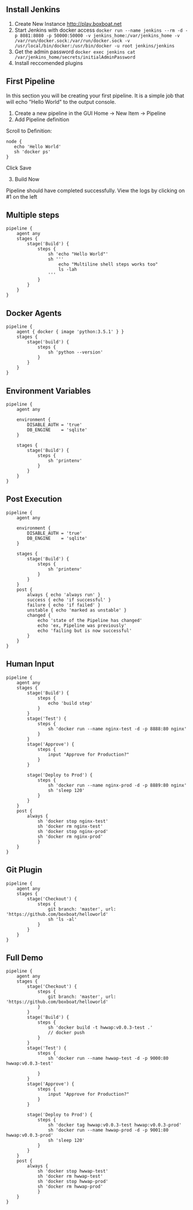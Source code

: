 ## Install Jenkins

1. Create New Instance   http://play.boxboat.net
2. Start Jenkins with docker access ```docker run --name jenkins --rm -d -p 8081:8080 -p 50000:50000 -v jenkins_home:/var/jenkins_home -v /var/run/docker.sock:/var/run/docker.sock -v /usr/local/bin/docker:/usr/bin/docker -u root jenkins/jenkins```
3. Get the admin password ```docker exec jenkins cat /var/jenkins_home/secrets/initialAdminPassword```
4. Install reccomended plugins


## First Pipeline

In this section you will be creating your first pipeline.  It is a simple job that will echo "Hello World" to the output console.

1. Create a new pipeline in the GUI Home -> New Item -> Pipeline
2. Add Pipeline definition

Scroll to Definition:

```
node {
   echo 'Hello World'
   sh 'docker ps'
}
```
Click Save


3.  Build Now

Pipeline should have completed successfully.  View the logs by clicking on #1 on the left

## Multiple steps
```
pipeline {
    agent any
    stages {
        stage('Build') {
            steps {
                sh 'echo "Hello World"'
                sh '''
                    echo "Multiline shell steps works too"
                    ls -lah
                '''
            }
        }
    }
}
```

## Docker Agents

```
pipeline {
    agent { docker { image 'python:3.5.1' } }
    stages {
        stage('build') {
            steps {
                sh 'python --version'
            }
        }
    }
}
```

## Environment Variables

```
pipeline {
    agent any

    environment {
        DISABLE_AUTH = 'true'
        DB_ENGINE    = 'sqlite'
    }

    stages {
        stage('Build') {
            steps {
                sh 'printenv'
            }
        }
    }
}
```

## Post Execution
```
pipeline {
    agent any

    environment {
        DISABLE_AUTH = 'true'
        DB_ENGINE    = 'sqlite'
    }

    stages {
        stage('Build') {
            steps {
                sh 'printenv'
            }
        }
    }
    post {
        always { echo 'always run' }
        success { echo 'if successful' }
        failure { echo 'if failed' }
        unstable { echo 'marked as unstable' }
        changed {
            echo 'state of the Pipeline has changed'
            echo 'ex, Pipeline was previously'
            echo 'failing but is now successful'
        }
    }
}
```

## Human Input
```
pipeline {
    agent any
    stages {
        stage('Build') {
            steps {
                echo 'build step'
            }
        }
        stage('Test') {
            steps {
                sh 'docker run --name nginx-test -d -p 8888:80 nginx'
            }
        }
        stage('Approve') {
            steps {
                input "Approve for Production?"
            }
        }

        stage('Deploy to Prod') {
            steps {
                sh 'docker run --name nginx-prod -d -p 8889:80 nginx'
                sh 'sleep 120'
            }
        }
    }
    post {
        always { 
            sh 'docker stop nginx-test' 
            sh 'docker rm nginx-test'
            sh 'docker stop nginx-prod'
            sh 'docker rm nginx-prod'
            }
    }
}
```

## Git Plugin

```
pipeline {
    agent any
    stages {
        stage('Checkout') {
            steps {
                git branch: 'master', url: 'https://github.com/boxboat/helloworld'
                sh 'ls -al'
            }
        }
    }
}
```

## Full Demo
```
pipeline {
    agent any
    stages {
        stage('Checkout') {
            steps {
                git branch: 'master', url: 'https://github.com/boxboat/helloworld'
            }
        }
        stage('Build') {
            steps {
                sh 'docker build -t hwwap:v0.0.3-test .'
                // docker push
            }
        }
        stage('Test') {
            steps {
                sh 'docker run --name hwwap-test -d -p 9000:80 hwwap:v0.0.3-test'

            }
        }
        stage('Approve') {
            steps {
                input "Approve for Production?"
            }
        }

        stage('Deploy to Prod') {
            steps {
                sh 'docker tag hwwap:v0.0.3-test hwwap:v0.0.3-prod'
                sh 'docker run --name hwwap-prod -d -p 9001:80 hwwap:v0.0.3-prod'
                sh 'sleep 120'
            }
        }
    }
    post {
        always { 
            sh 'docker stop hwwap-test' 
            sh 'docker rm hwwap-test'
            sh 'docker stop hwwap-prod'
            sh 'docker rm hwwap-prod'
            }
    }
}
```
